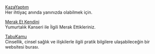 <p>
<a href="https://kazayaptim.com/">KazaYaptım</a>
<br>Her ihtiyaç anında yanınızda olabilmek için.
</p>
<p>
<a href="https://www.meraketkendini.com/">Merak Et Kendini</a>
<br>Yumurtalık Kanseri ile İlgili Merak Ettikleriniz.
</p>
<p>
<a href="https://www.tabukamu.com/">TabuKamu</a>
<br>Cinsellik, cinsel sağlık ve ilişkilerle ilgili pratik bilgilere ulaşabileceğin bir websitesi burası.
</p>
